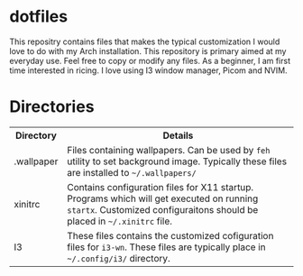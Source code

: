 # dotfiles
This repositry contains files that makes the typical customization I would love to do with my Arch installation. This repository is primary aimed at my everyday use. Feel free to copy or modify any files. As a beginner, I am first time interested in ricing. I love using I3 window manager, Picom and NVIM.

# Directories
<table>
    <tr>
        <th>Directory</th>
        <th>Details</th>
    </tr>
    <tr>
        <td>.wallpaper</td>
        <td>
            Files containing wallpapers. Can be used by <code>feh</code> utility to set background image. Typically these files are installed to <code>~/.wallpapers/</code>
        </td>
    </tr>
        <td>xinitrc</td>
        <td>
           Contains configuration files for X11 startup. Programs which will get executed on running <code>startx</code>. Customized configuraitons should be placed in <code>~/.xinitrc</code> file.
        </td>
    </tr>
    <tr>
        <td>I3</td>
        <td>
            These files contains the customized cofiguration files for <code>i3-wn</code>. These files are typically place in <code>~/.config/i3/</code> directory.
        </td>
    </tr>
</table>
